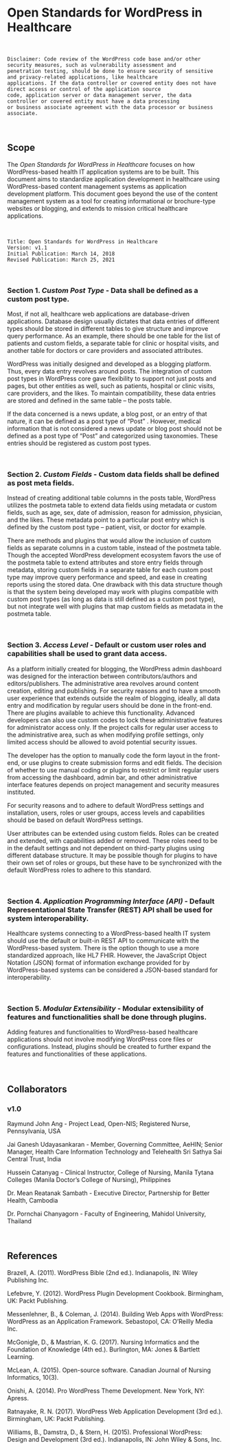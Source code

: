 # Open Standards for WordPress in Healthcare

<br />

```
Disclaimer: Code review of the WordPress code base and/or other security measures, such as vulnerability assessment and
penetration testing, should be done to ensure security of sensitive and privacy-related applications, like healthcare
applications. If the data controller or covered entity does not have direct access or control of the application source
code, application server or data management server, the data controller or covered entity must have a data processing
or business associate agreement with the data processor or business associate.
```

<br />

## Scope

The <em>Open Standards for WordPress in Healthcare</em> focuses on how WordPress-based health IT application systems are to be built. This document aims to standardize application development in healthcare using WordPress-based content management systems as application development platform. This document goes beyond the use of the content management system as a tool for creating informational or brochure-type websites or blogging, and extends to mission critical healthcare applications.

<br />

```
Title: Open Standards for WordPress in Healthcare
Version: v1.1
Initial Publication: March 14, 2018
Revised Publication: March 25, 2021
``` 

<br />

### Section 1. <em>Custom Post Type</em> - Data shall be defined as a custom post type. 

Most, if not all, healthcare web applications are database-driven applications. Database design usually dictates that data entries of different types should be stored in different tables to give structure and improve query performance. As an example, there should be one table for the list of patients and custom fields, a separate table for clinic or hospital visits, and another table for doctors or care providers and associated attributes.

WordPress was initially designed and developed as a blogging platform. Thus, every data entry revolves around posts. The integration of custom post types in WordPress core gave flexibility to support not just posts and pages, but other entities as well, such as patients, hospital or clinic visits, care providers, and the likes. To maintain compatibility, these data entries are stored and defined in the same table – the posts table.

If the data concerned is a news update, a blog post, or an entry of that nature, it can be defined as a post type of “Post” . However, medical information that is not considered a news update or blog post should not be defined as a post type of “Post” and categorized using taxonomies. These entries should be registered as custom post types.

<br />

### Section 2. <em>Custom Fields</em> - Custom data fields shall be defined as post meta fields.
  
Instead of creating additional table columns in the posts table, WordPress utilizes the postmeta table to extend data fields using metadata or custom fields, such as age, sex, date of admission, reason for admission, physician, and the likes. These metadata point to a particular post entry which is defined by the custom post type – patient, visit, or doctor for example.

There are methods and plugins that would allow the inclusion of custom fields as separate columns in a custom table, instead of the postmeta table. Though the accepted WordPress development ecosystem favors the use of the postmeta table to extend attributes and store entry fields through metadata, storing custom fields in a separate table for each custom post type may improve query performance and speed, and ease in creating reports using the stored data. One drawback with this data structure though is that the system being developed may work with plugins compatible with custom post types (as long as data is still defined as a custom post type), but not integrate well with plugins that map custom fields as metadata in the postmeta table.

<br />

### Section 3. <em>Access Level</em> - Default or custom user roles and capabilities shall be used to grant data access.
 
As a platform initially created for blogging, the WordPress admin dashboard was designed for the interaction between contributors/authors and editors/publishers. The administrative area revolves around content creation, editing and publishing. For security reasons and to have a smooth user experience that extends outside the realm of blogging, ideally, all data entry and modification by regular users should be done in the front-end. There are plugins available to achieve this functionality. Advanced developers can also use custom codes to lock these administrative features for administrator access only. If the project calls for regular user access to the administrative area, such as when modifying profile settings, only limited access should be allowed to avoid potential security issues.

The developer has the option to manually code the form layout in the front-end, or use plugins to create submission forms and edit fields. The decision of whether to use manual coding or plugins to restrict or limit regular users from accessing the dashboard, admin bar, and other administrative interface features depends on project management and security measures instituted.

For security reasons and to adhere to default WordPress settings and installation, users, roles or user groups, access levels and capabilities should be based on default WordPress settings.

User attributes can be extended using custom fields. Roles can be created and extended, with capabilities added or removed. These roles need to be in the default settings and not dependent on third-party plugins using different database structure. It may be possible though for plugins to have their own set of roles or groups, but these have to be synchronized with the default WordPress roles to adhere to this standard.

<br />

### Section 4. <em>Application Programming Interface (API)</em> - Default Representational State Transfer (REST) API shall be used for system interoperability.

Healthcare systems connecting to a WordPress-based health IT system should use the default or built-in REST API to communicate with the WordPress-based system. There is the option though to use a more standardized approach, like HL7 FHIR. However, the JavaScript Object Notation (JSON) format of information exchange provided for by WordPress-based systems can be considered a JSON-based standard for interoperability.

<br />

### Section 5. <em>Modular Extensibility</em> - Modular extensibility of features and functionalities shall be done through plugins.

Adding features and functionalities to WordPress-based healthcare applications should not involve modifying WordPress core files or configurations. Instead, plugins should be created to further expand the features and functionalities of these applications.

<br />

## Collaborators

### v1.0

Raymund John Ang - Project Lead, Open-NIS; Registered Nurse, Pennsylvania, USA

Jai Ganesh Udayasankaran - Member, Governing Committee, AeHIN; Senior Manager, Health Care Information Technology and Telehealth Sri Sathya Sai Central Trust, India

Hussein Catanyag - Clinical Instructor, College of Nursing, Manila Tytana Colleges (Manila Doctor’s College of Nursing), Philippines

Dr. Mean Reatanak Sambath - Executive Director, Partnership for Better Health, Cambodia

Dr. Pornchai Chanyagorn - Faculty of Engineering, Mahidol University, Thailand

<br />

## References

Brazell, A. (2011). WordPress Bible (2nd ed.). Indianapolis, IN: Wiley Publishing Inc.

Lefebvre, Y. (2012). WordPress Plugin Development Cookbook. Birmingham, UK: Packt Publishing.

Messenlehner, B., & Coleman, J. (2014). Building Web Apps with WordPress: WordPress as an Application Framework. Sebastopol, CA: O’Reilly Media Inc.

McGonigle, D., & Mastrian, K. G. (2017). Nursing Informatics and the Foundation of Knowledge (4th ed.). Burlington, MA: Jones & Bartlett Learning.

McLean, A. (2015). Open-source software. Canadian Journal of Nursing Informatics, 10(3).

Onishi, A. (2014). Pro WordPress Theme Development. New York, NY: Apress.

Ratnayake, R. N. (2017). WordPress Web Application Development (3rd ed.). Birmingham, UK: Packt Publishing.

Williams, B., Damstra, D., & Stern, H. (2015). Professional WordPress: Design and Development (3rd ed.). Indianapolis, IN: John Wiley & Sons, Inc.
